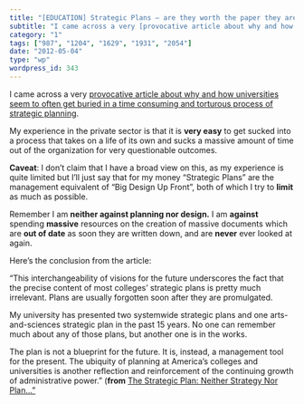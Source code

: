 ```yaml
---
title: "[EDUCATION] Strategic Plans – are they worth the paper they are written on?"
subtitle: "I came across a very [provocative article about why and how universities seem to often get buried in..."
category: "1"
tags: ["987", "1204", "1629", "1931", "2054"]
date: "2012-05-04"
type: "wp"
wordpress_id: 343
---
```

I came across a very [provocative article about why and how universities seem to often get buried in a time consuming and torturous process of strategic planning](http://chronicle.com/article/The-Strategic-Plan-Neither/128227/).

My experience in the private sector is that it is **very easy** to get sucked into a process that takes on a life of its own and sucks a massive amount of time out of the organization for very questionable outcomes.

**Caveat**: I don’t claim that I have a broad view on this, as my experience is quite limited but I’ll just say that for my money “Strategic Plans” are the management equivalent of “Big Design Up Front”, both of which I try to **limit** as much as possible.

Remember I am **neither against planning nor design.** I am **against** spending **massive** resources on the creation of massive documents which are **out of date** as soon they are written down, and are **never** ever looked at again.

Here’s the conclusion from the article:

> 
“This interchangeability of visions for the future underscores the fact that the precise content of most colleges’ strategic plans is pretty much irrelevant. Plans are usually forgotten soon after they are promulgated.

My university has presented two systemwide strategic plans and one arts-and-sciences strategic plan in the past 15 years. No one can remember much about any of those plans, but another one is in the works.

The plan is not a blueprint for the future. It is, instead, a management tool for the present. The ubiquity of planning at America’s colleges and universities is another reflection and reinforcement of the continuing growth of administrative power.” (**from** [The Strategic Plan: Neither Strategy Nor Plan…”](http://chronicle.com/article/The-Strategic-Plan-Neither/128227/)